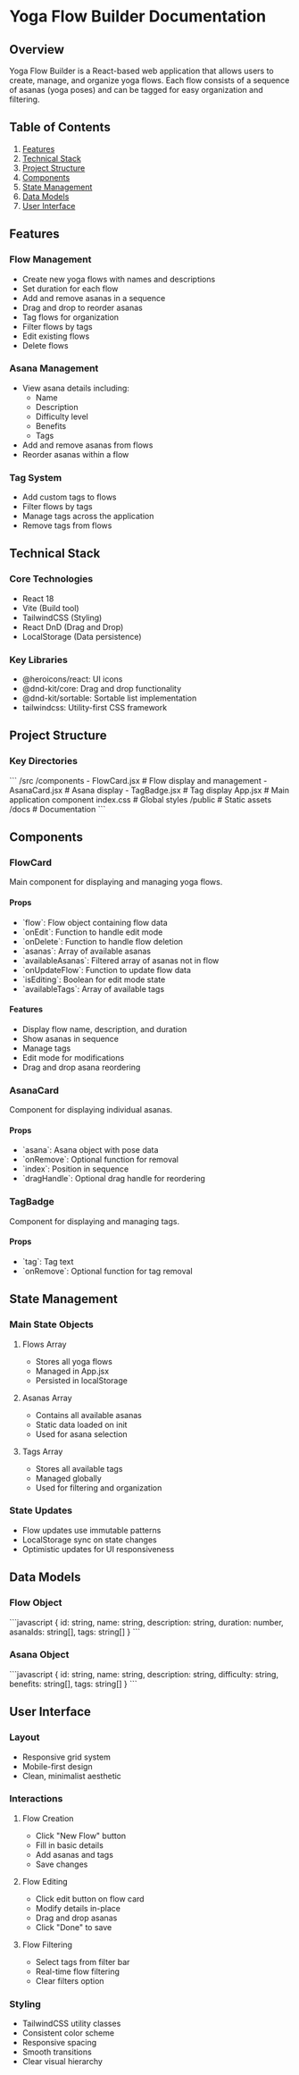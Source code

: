 # Yoga Flow Builder Documentation

## Overview
Yoga Flow Builder is a React-based web application that allows users to create, manage, and organize yoga flows. Each flow consists of a sequence of asanas (yoga poses) and can be tagged for easy organization and filtering.

## Table of Contents
1. [Features](#features)
2. [Technical Stack](#technical-stack)
3. [Project Structure](#project-structure)
4. [Components](#components)
5. [State Management](#state-management)
6. [Data Models](#data-models)
7. [User Interface](#user-interface)

## Features

### Flow Management
- Create new yoga flows with names and descriptions
- Set duration for each flow
- Add and remove asanas in a sequence
- Drag and drop to reorder asanas
- Tag flows for organization
- Filter flows by tags
- Edit existing flows
- Delete flows

### Asana Management
- View asana details including:
  - Name
  - Description
  - Difficulty level
  - Benefits
  - Tags
- Add and remove asanas from flows
- Reorder asanas within a flow

### Tag System
- Add custom tags to flows
- Filter flows by tags
- Manage tags across the application
- Remove tags from flows

## Technical Stack

### Core Technologies
- React 18
- Vite (Build tool)
- TailwindCSS (Styling)
- React DnD (Drag and Drop)
- LocalStorage (Data persistence)

### Key Libraries
- @heroicons/react: UI icons
- @dnd-kit/core: Drag and drop functionality
- @dnd-kit/sortable: Sortable list implementation
- tailwindcss: Utility-first CSS framework

## Project Structure

### Key Directories
\`\`\`
/src
  /components
    - FlowCard.jsx       # Flow display and management
    - AsanaCard.jsx      # Asana display
    - TagBadge.jsx       # Tag display
  App.jsx               # Main application component
  index.css            # Global styles
/public                # Static assets
/docs                  # Documentation
\`\`\`

## Components

### FlowCard
Main component for displaying and managing yoga flows.

#### Props
- \`flow\`: Flow object containing flow data
- \`onEdit\`: Function to handle edit mode
- \`onDelete\`: Function to handle flow deletion
- \`asanas\`: Array of available asanas
- \`availableAsanas\`: Filtered array of asanas not in flow
- \`onUpdateFlow\`: Function to update flow data
- \`isEditing\`: Boolean for edit mode state
- \`availableTags\`: Array of available tags

#### Features
- Display flow name, description, and duration
- Show asanas in sequence
- Manage tags
- Edit mode for modifications
- Drag and drop asana reordering

### AsanaCard
Component for displaying individual asanas.

#### Props
- \`asana\`: Asana object with pose data
- \`onRemove\`: Optional function for removal
- \`index\`: Position in sequence
- \`dragHandle\`: Optional drag handle for reordering

### TagBadge
Component for displaying and managing tags.

#### Props
- \`tag\`: Tag text
- \`onRemove\`: Optional function for tag removal

## State Management

### Main State Objects
1. Flows Array
   - Stores all yoga flows
   - Managed in App.jsx
   - Persisted in localStorage

2. Asanas Array
   - Contains all available asanas
   - Static data loaded on init
   - Used for asana selection

3. Tags Array
   - Stores all available tags
   - Managed globally
   - Used for filtering and organization

### State Updates
- Flow updates use immutable patterns
- LocalStorage sync on state changes
- Optimistic updates for UI responsiveness

## Data Models

### Flow Object
\`\`\`javascript
{
  id: string,
  name: string,
  description: string,
  duration: number,
  asanaIds: string[],
  tags: string[]
}
\`\`\`

### Asana Object
\`\`\`javascript
{
  id: string,
  name: string,
  description: string,
  difficulty: string,
  benefits: string[],
  tags: string[]
}
\`\`\`

## User Interface

### Layout
- Responsive grid system
- Mobile-first design
- Clean, minimalist aesthetic

### Interactions
1. Flow Creation
   - Click "New Flow" button
   - Fill in basic details
   - Add asanas and tags
   - Save changes

2. Flow Editing
   - Click edit button on flow card
   - Modify details in-place
   - Drag and drop asanas
   - Click "Done" to save

3. Flow Filtering
   - Select tags from filter bar
   - Real-time flow filtering
   - Clear filters option

### Styling
- TailwindCSS utility classes
- Consistent color scheme
- Responsive spacing
- Smooth transitions
- Clear visual hierarchy
